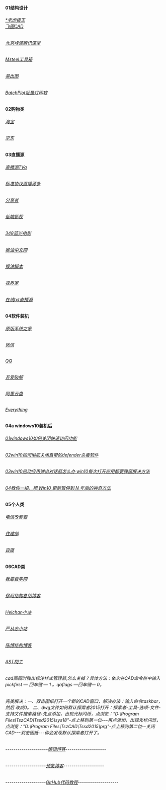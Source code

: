
#### 01结构设计
######  [*老虎板王](http://www.banwangcad.com/index.aspx)    <br> [飞图CAD](https://www.ftcad.com/ "飞图CAD")<br/>
###### [北京峰源腾讯课堂](https://ke.qq.com/course/133303?taid=12328733688072375)        
###### [Msteel工具箱](https://www.msteel.top/)
###### [易出图](https://www.cadprint.cn/)   
######  [BatchPlot批量打印软](https://www.cadprint.cn/)


#### 02购物类
###### [淘宝](https://www.taobao.com/)
###### [京东](https://www.jd.com//)


#### 03直播源

###### [直播源TVa](https://1734320.github.io/tva.txt)
###### [标准协议直播源多](https://github.com/SPX372928/MyIPTV)
###### [分享者](https://www.sharerw.com/)
###### [低端影视](https://ddrk.me/tag/douban-top250/)
###### [348蓝光电影](https://www.348z.com/)
###### [猴油中文网](https://bbs.tampermonkey.net.cn/)
###### [猴油脚本](https://greasyfork.org/en/scripts)
###### [视界家](http://www.shijiejia.vip/download/)
###### [在线txt直播源](https://ldpc520.github.io/list.txt)



#### 04软件装机
###### [原版系统之家](https://msdn.pe8.com/win10.html)
###### [微信](https://weixin.qq.com/)
###### [QQ](https://im.qq.com/pcqq)
###### [吾爱破解](https://www.52pojie.cn/)
###### [阿里云盘](https://www.aliyundrive.com/drive)
###### [Everything](https://www.voidtools.com/zh-cn/)


#### 04a  windows10装机后
###### [01windows10如何关闭快速访问功能](https://jingyan.baidu.com/article/922554466b57c5851648f4fd.html)
###### [02win10如何彻底关闭自带的defender杀毒软件](http://www.dnpz.net/diannaozhishi/5749.html)
###### [03win10启动应用弹出对话框怎么办 win10每次打开应用都要弹窗解决方法](http://www.win7zhijia.cn/win10jc/win10_41702.html)
###### [04教你一招，把 Win10 更新暂停到 N 年后的神奇方法](https://zhuanlan.zhihu.com/p/100938150?utm_source=wechat_session)

#### 05个人类
###### [电信改套餐](https://hb.189.cn/pages/activity/dxwt/hlwkbg.jsp)
###### [住建部](https://www.mohurd.gov.cn/)
###### [百度](https://www.baidu.com/)

#### 06CAD类
###### [我要自学网](https://www.51zxw.net/)
###### [徐珂结构总结博客](http://www.jiegoublog.cn/)
###### [Helchan小站](http://helchan.ysepan.com/)
###### [严从志小站](http://ycz007.ysepan.com/)
###### [陈博结构博客](http://www.dinochen.com/)
###### [AST胡工](https://i.youku.com/asthugong)

###### cad画图时弹出标注样式管理器,怎么关掉？具体方法：依次在CAD命令栏中输入pickfirst — 回车键 — 1 。qaflags —回车键— 0。
###### 完美解决：一、双击图纸打开一个新的CAD窗口，解决办法：输入命令taskbar，然后 改成0。 二、dwg文件如何默认探索者2015打开：探索者-工具-选项-文件-支持文件搜索路径-先点添加，出现光标闪烁，点浏览："D:\Program Files\TszCAD\Tssd2015\sys18"-点上移到第一位---再点添加，出现光标闪烁，点浏览："D:\Program Files\TszCAD\Tssd2015\prg"-点上移到第二位--关闭CAD---双击图纸---你会发现默认探索者打开了。





###### ---------------------[编辑博客](https://github.com/1734320/1734320.github.io/edit/master/README.md)--------------------
######  --------------------[预览博客](https://1734320.github.io/)--------------------
######  --------------------[GitHub代码教程](https://github.com/guodongxiaren/README/blob/master/README.md)--------------------























